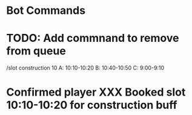 # Bot Commands

# TODO: Add commnand to remove from queue
/slot construction 10
A: 10:10-10:20
B: 10:40-10:50
C: 9:00-9:10

# Confirmed player XXX Booked slot 10:10-10:20 for construction buff